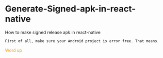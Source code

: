 # Generate-Signed-apk-in-react-native
How to make signed release apk in react-native

```html
First of all, make sure your Android project is error free. That means, it is compiling and running successfully on the emulator or on an Android device Thus, open the Android project using Android Studio or run it from the command line. If everything compiles as expected you are good to go.
```


<span style="color:orange;">Word up</span>
